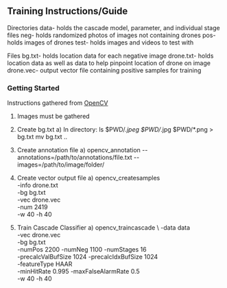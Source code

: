 ## Training Instructions/Guide ##

Directories
    data- holds the cascade model, parameter, and individual stage files
    neg- holds randomized photos of images not containing drones 
    pos- holds images of drones
    test- holds images and videos to test with

Files
    bg.txt- holds location data for each negative image
    drone.txt- holds location data as well as data to help pinpoint location of drone on image
    drone.vec- output vector file containing positive samples for training


### Getting Started ###
Instructions gathered from [OpenCV](https://docs.opencv.org/3.3.1/dc/d88/tutorial_traincascade.html)
1) Images must be gathered

2) Create bg.txt
    a) In directory: ls $PWD/*.jpeg $PWD/*.jpg $PWD/*.png > bg.txt
                   mv bg.txt ..

3) Create annotation file
    a) opencv_annotation --annotations=/path/to/annotations/file.txt --images=/path/to/image/folder/

4) Create vector output file
    a) opencv_createsamples \
        -info drone.txt \
        -bg bg.txt \
        -vec drone.vec \
        -num 2419 \
        -w 40 -h 40

5) Train Cascade Classifier
    a) opencv_traincascade \ 
    -data data \
    -vec drone.vec \
    -bg bg.txt \
    -numPos 2200 -numNeg 1100 -numStages 16 \
    -precalcValBufSize 1024 -precalcIdxBufSize 1024 \
    -featureType HAAR \
    -minHitRate 0.995 -maxFalseAlarmRate 0.5 \
    -w 40 -h 40

